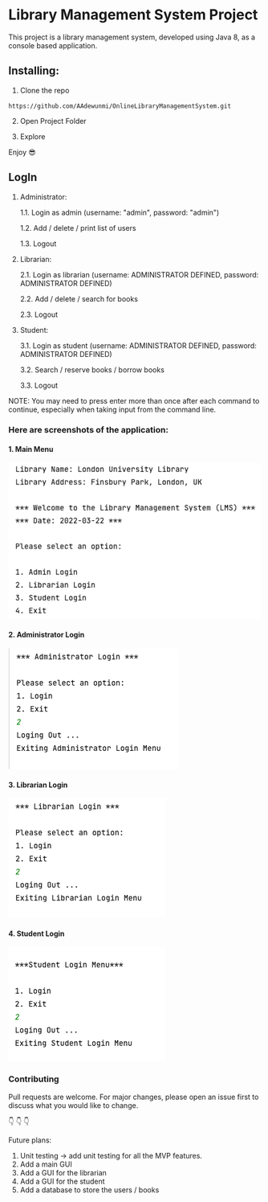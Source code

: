 # Library Management System Project

This project is a library management system, developed using Java 8,
as a console based application.

## Installing:

1. Clone the repo

```
https://github.com/AAdewunmi/OnlineLibraryManagementSystem.git
```

2. Open Project Folder


3. Explore

Enjoy 😎

## LogIn

1. Administrator:

    1.1. Login as admin (username: "admin", password: "admin")
    
    1.2. Add / delete / print list of users

    1.3. Logout
    
2. Librarian:

    2.1. Login as librarian (username: ADMINISTRATOR DEFINED, password: ADMINISTRATOR DEFINED)

    2.2. Add / delete / search for books
   
    2.3. Logout
    
3. Student:

    3.1. Login as student (username: ADMINISTRATOR DEFINED, password: ADMINISTRATOR DEFINED)
    
    3.2. Search / reserve books / borrow books
    
    3.3. Logout

NOTE: You may need to press enter more than once after each command to continue,
especially when taking input from the command line. 

### Here are screenshots of the application:
#### 1. Main Menu 

![Image description](src/screenshots/Main_Screenshot.png)


#### 2. Administrator Login

![Image description](src/screenshots/Admin_Screenshot.png)


#### 3. Librarian Login

![Image description](src/screenshots/Librarian_Screenshot.png)


#### 4. Student Login

![Image description](src/screenshots/Student_Screenshot.png)


### Contributing
Pull requests are welcome. For major changes, please open an issue first to discuss what you would like to change.

👇 👇 👇

Future plans:

1. Unit testing -> add unit testing for all the MVP features.
2. Add a main GUI
3. Add a GUI for the librarian
4. Add a GUI for the student
5. Add a database to store the users / books
